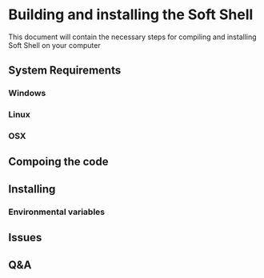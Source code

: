 # Building and installing the Soft Shell

This document will contain the necessary steps for compiling and
installing Soft Shell on your computer


## System Requirements

### Windows
### Linux
### OSX


## Compoing the code

## Installing

### Environmental variables


## Issues


## Q&A
